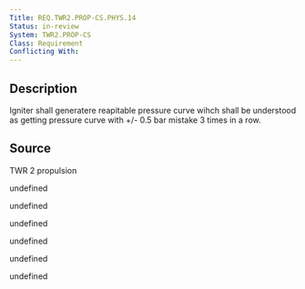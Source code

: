 ```yaml
---
Title: REQ.TWR2.PROP-CS.PHYS.14
Status: in-review
System: TWR2.PROP-CS
Class: Requirement
Conflicting With: 
---
```


## Description

Igniter shall generatere reapitable pressure curve wihch shall be understood as getting pressure curve with +/- 0.5 bar mistake 3 times in a row.

## Source

TWR 2 propulsion


undefined

undefined

undefined

undefined

undefined

undefined